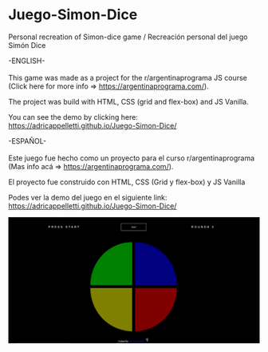 # Juego-Simon-Dice
Personal recreation of Simon-dice game / Recreación personal del juego Simón Dice 

-ENGLISH- <br>
<br>
This game was made as a project for the r/argentinaprograma JS course (Click here for more info => https://argentinaprograma.com/).

The project was build with HTML, CSS (grid and flex-box) and JS Vanilla.

You can see the demo by clicking here:
https://adricappelletti.github.io/Juego-Simon-Dice/

-ESPAÑOL- <br>
<br>
Este juego fue hecho como un proyecto para el curso r/argentinaprograma (Mas info acá => https://argentinaprograma.com/).

El proyecto fue construido con HTML, CSS (Grid y flex-box) y JS Vanilla

Podes ver la demo del juego en el siguiente link:
https://adricappelletti.github.io/Juego-Simon-Dice/


![ScreenShot](https://github.com/AdriCappelletti/Juego-Simon-Dice/blob/gh-pages/img/game-demo.png)
